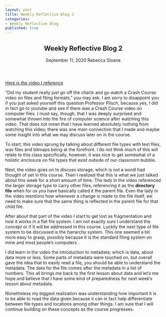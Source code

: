 ```yaml
---
layout: post
title: Weekly Reflective Blog 2
categories:
- Weekly Reflective Blog
published: true
---
```

<article>
	<header>
		<h1>Weekly Reflective Blog 2</h1>
		<time>September 11, 2020</time>
		<span class="author-name">Rebecca Sloane</span>
	</header>
</article>

[Here is the video I reference](https://youtu.be/KN8YgJnShPM)

“Did my student really just go off the charts and go watch a Crash Course video on files and filing formats,” you may ask.
 I am sorry to disappoint you if you just asked yourself this question Professor Pilsch, because yes, I did in fact go to youtube and see if there was a Crash Course video on computer files.
I must say, though, that I was deeply surprised and somewhat thrown into the fire of computer science after watching this video. 
That does not mean that I have learned absolutely nothing from watching this video; there was one main connection that I made and maybe some insight into what we may discuss later on in the course.

To start, this video sprung by talking about different file types with text files, wav files and bitmaps being at the forefront.
I do not think much of this will relate to this class specifically, however, it was nice to get somewhat of a holistic enclosure on file types that exist outside of our classroom bubble.

Next, the video goes on to discuss storage, which is not a wordI had thought of yet in this course.
Then I realized that this is what we just talked about this week for a short amount of time.
The lady in the video referenced the larger storage type to carry other files, referencing it as the **directory file** when for us you have basically called it the parent file.
Even the lady in the video mentions how whenever a change is made to the file itself, we need to make sure that the same thing is reflected in the parent file for that child file. 

After about that part of the video I start to get lost as fragmentation and how it works in a flat file system. I am not exactly sure I understand the concept or if it will be addressed in this course.
Luckily the next type of file system to be discussed is the hierarchy system.
This one seemed a bit more easy to grasp, possibly because it is the standard filing system on mine and most people’s computers .

I did learn in the video the introduction to metadata; which is data, about data more or less.
Some parts of metadata were touched on, but overall gave the idea that to easily read a file, you should be able to understand the metadata.
The data for the file comes after the metadata in a list of numbers.
This all brings me back to the first lesson about data and let’s me hope and believe that I have some kind of preparedness for next week’s lesson about metadata. 

Nonetheless my biggest realization was understanding how important it is to be able to read the data given because it can in fact help differentiate between file types and locations among other things.
I am sure that I will continue building on these concepts as the course progresses.

